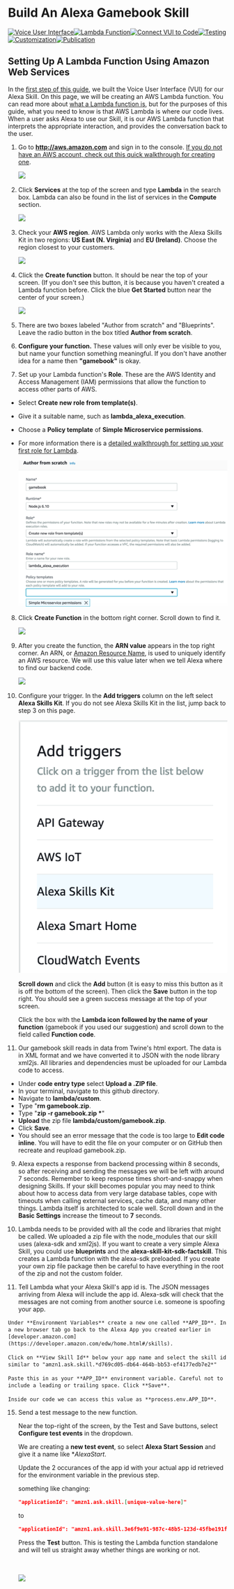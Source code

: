 # Build An Alexa Gamebook Skill
[![Voice User Interface](https://m.media-amazon.com/images/G/01/mobile-apps/dex/alexa/alexa-skills-kit/tutorials/navigation/1-locked._TTH_.png)](./1-voice-user-interface.md)[![Lambda Function](https://m.media-amazon.com/images/G/01/mobile-apps/dex/alexa/alexa-skills-kit/tutorials/navigation/2-on._TTH_.png)](./2-lambda-function.md)[![Connect VUI to Code](https://m.media-amazon.com/images/G/01/mobile-apps/dex/alexa/alexa-skills-kit/tutorials/navigation/3-off._TTH_.png)](./3-connect-vui-to-code.md)[![Testing](https://m.media-amazon.com/images/G/01/mobile-apps/dex/alexa/alexa-skills-kit/tutorials/navigation/4-off._TTH_.png)](./4-testing.md)[![Customization](https://m.media-amazon.com/images/G/01/mobile-apps/dex/alexa/alexa-skills-kit/tutorials/navigation/5-off._TTH_.png)](./5-customization.md)[![Publication](https://m.media-amazon.com/images/G/01/mobile-apps/dex/alexa/alexa-skills-kit/tutorials/navigation/6-off._TTH_.png)](./6-publication.md)

## Setting Up A Lambda Function Using Amazon Web Services

In the [first step of this guide](./1-voice-user-interface.md), we built the Voice User Interface (VUI) for our Alexa Skill.  On this page, we will be creating an AWS Lambda function.  You can read more about [what a Lambda function is](http://aws.amazon.com/lambda), but for the purposes of this guide, what you need to know is that AWS Lambda is where our code lives.  When a user asks Alexa to use our Skill, it is our AWS Lambda function that interprets the appropriate interaction, and provides the conversation back to the user.

1.  Go to **http://aws.amazon.com** and sign in to the console. [If you do not have an AWS account, check out this quick walkthrough for creating one](https://github.com/alexa/alexa-cookbook/tree/master/aws/set-up-aws.md).

    <a href="https://console.aws.amazon.com/console/home" target="_new"><img src="https://m.media-amazon.com/images/G/01/mobile-apps/dex/alexa/alexa-skills-kit/tutorials/general/2-1-sign-in-to-the-console._TTH_.png" /></a>

2.  Click **Services** at the top of the screen and type **Lambda** in the search box.  Lambda can also be found in the list of services in the **Compute** section.

    <a href="https://console.aws.amazon.com/lambda/home" target="_new"><img src="https://m.media-amazon.com/images/G/01/mobile-apps/dex/alexa/alexa-skills-kit/tutorials/general/2-2-services-lambda._TTH_.png" /></a>

3.  Check your **AWS region**. AWS Lambda only works with the Alexa Skills Kit in two regions: **US East (N. Virginia)** and **EU (Ireland)**.  Choose the region closest to your customers.

    <img src="https://m.media-amazon.com/images/G/01/mobile-apps/dex/alexa/alexa-skills-kit/tutorials/general/2-3-check-region._TTH_.png"/>

4.  Click the **Create function** button. It should be near the top of your screen.  (If you don't see this button, it is because you haven't created a Lambda function before.  Click the blue **Get Started** button near the center of your screen.)

    <a href="#"><img src="https://m.media-amazon.com/images/G/01/mobile-apps/dex/alexa/alexa-skills-kit/tutorials/general/2-4-create-a-lambda-function._TTH_.png" /></a>

5.  There are two boxes labeled "Author from scratch" and "Blueprints". Leave the radio button in the box titled **Author from scratch**.

6.  **Configure your function.** These values will only ever be visible to you, but name your function something meaningful.  If you don't have another idea for a name then **"gamebook"** is okay.

7.  Set up your Lambda function's **Role**. These are the AWS Identity and Access Management (IAM) permissions that allow the function to access other parts of AWS.
  * Select **Create new role from template(s)**.
  * Give it a suitable name, such as **lambda_alexa_execution**.
  * Choose a **Policy template** of **Simple Microservice permissions**.
  * For more information there is a [detailed walkthrough for setting up your first role for Lambda](https://github.com/alexa/alexa-cookbook/tree/master/aws/lambda-role.md).

    <img src="2-7-configure-your-function._TTH_.png" />

8. Click **Create Function** in the bottom right corner.  Scroll down to find it.

    <a href="#"><img src="https://m.media-amazon.com/images/G/01/mobile-apps/dex/alexa/alexa-skills-kit/tutorials/general/2-11-create-function-button._TTH_.png" /></a>

9. After you create the function, the **ARN value** appears in the top right corner. An ARN, or [Amazon Resource Name](http://docs.aws.amazon.com/general/latest/gr/aws-arns-and-namespaces.html), is used to uniquely identify an AWS resource. We will use this value later when we tell Alexa where to find our backend code.

    <img src="https://m.media-amazon.com/images/G/01/mobile-apps/dex/alexa/alexa-skills-kit/tutorials/quiz-game/2-12-copy-ARN._TTH_.png" />

10. Configure your trigger. In the **Add triggers** column on the left select **Alexa Skills Kit**.  If you do not see Alexa Skills Kit in the list, jump back to step 3 on this page.

    <img src="2-6-configure-your-trigger._TTH_.png" />

    **Scroll down** and click the **Add** button (it is easy to miss this button as it is off the bottom of the screen). Then click the **Save** button in the top right. You should see a green success message at the top of your screen.

    Click the box with the **Lambda icon followed by the name of your function** (gamebook if you used our suggestion) and scroll down to the field called **Function code**.

8.  Our gamebook skill reads in data from Twine's html export. The data is in XML format and we have converted it to JSON with the node library xml2js. All libraries and dependencies must be uploaded for our Lambda code to access.
  * Under **code entry type** select **Upload a .ZIP file**.
  * In your terminal, navigate to this github directory.
  * Navigate to **lambda/custom**.
  * Type "**rm gamebook.zip**.
  * Type "**zip -r gamebook.zip \***"
  * **Upload** the zip file **lambda/custom/gamebook.zip**.
  * Click **Save**.
  * You should see an error message that the code is too large to **Edit code inline**. You will have to edit the file on your computer or on GitHub then recreate and reupload gamebook.zip.

9.  Alexa expects a response from backend processing within 8 seconds, so after receiving and sending the messages we will be left with around 7 seconds. Remember to keep response times short-and-snappy when designing Skills. If your skill becomes popular you may need to think about how to access data from very large database tables, cope with timeouts when calling external services, cache data, and many other things. Lambda itself is architected to scale well. Scroll down and in the **Basic Settings** increase the timeout to **7** seconds.

10.  Lambda needs to be provided with all the code and libraries that might be called. We uploaded a zip file with the node_modules that our skill uses (alexa-sdk and xml2js). If you want to create a very simple Alexa Skill, you could use **blueprints** and the **alexa-skill-kit-sdk-factskill**. This creates a Lambda function with the alexa-sdk preloaded.
If you create your own zip file package then be careful to have everything in the root of the zip and not the custom folder.

11.  Tell Lambda what your Alexa Skill's app id is. The JSON messages arriving from Alexa will include the app id. Alexa-sdk will check that the messages are not coming from another source i.e. someone is spoofing your app.

    Under **Environment Variables** create a new one called **APP_ID**. In a new browser tab go back to the Alexa App you created earlier in [developer.amazon.com](https://developer.amazon.com/edw/home.html#/skills).

    Click on **View Skill Id** below your app name and select the skill id similar to "amzn1.ask.skill.*d769cd05-db64-464b-bb53-ef4177edb7e2*"

    Paste this in as your **APP_ID** environment variable. Careful not to include a leading or trailing space. Click **Save**.

    Inside our code we can access this value as **process.env.APP_ID**.

15. Send a test message to the new function.

    Near the top-right of the screen, by the Test and Save buttons, select **Configure test events** in the dropdown.

    We are creating a **new test event**, so select **Alexa Start Session** and give it a name like **AlexaStart*.

    Update the 2 occurances of the app id with your actual app id retrieved for the environment variable in the previous step.

    something like changing:
    ```json
    "applicationId": "amzn1.ask.skill.[unique-value-here]"
    ```
    to
    ```json
    "applicationId": "amzn1.ask.skill.3e6f9e91-987c-48b5-123d-45fbe191fdf3"
    ```

    Press the **Test** button. This is testing the Lambda function standalone and will tell us straight away whether things are working or not.

    <br/><br/>
    <a href="./3-connect-vui-to-code.md"><img src="https://m.media-amazon.com/images/G/01/mobile-apps/dex/alexa/alexa-skills-kit/tutorials/general/buttons/button_next_connect_vui_to_code._TTH_.png"/></a>

    <img height="1" width="1" src="https://www.facebook.com/tr?id=1847448698846169&ev=PageView&noscript=1"/>
